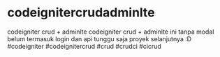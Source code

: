 # codeignitercrudadminlte
codeigniter crud + adminlte
codeigniter crud + adminlte ini tanpa modal
belum termasuk login dan api
tunggu saja proyek selanjutnya :D
#codeigniter
#codeignitercrud
#crud
#crudci
#cicrud

